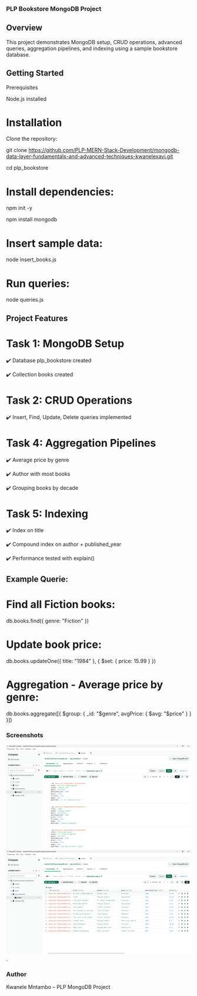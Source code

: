 ### PLP Bookstore MongoDB Project

## Overview
This project demonstrates MongoDB setup, CRUD operations, advanced queries, aggregation pipelines, and indexing using a sample bookstore database.

## Getting Started
Prerequisites

Node.js installed


# Installation
Clone the repository:

  git clone https://github.com/PLP-MERN-Stack-Development/mongodb-data-layer-fundamentals-and-advanced-techniques-kwanelexavi.git
  
  cd plp_bookstore


# Install dependencies:

  npm init -y
  
  npm install mongodb


# Insert sample data:

  node insert_books.js

# Run queries:

  node queries.js


## Project Features


# Task 1: MongoDB Setup

  ✔️ Database plp_bookstore created
  
  ✔️ Collection books created


# Task 2: CRUD Operations

  ✔️ Insert, Find, Update, Delete queries implemented


# Task 4: Aggregation Pipelines

  ✔️ Average price by genre
  
  ✔️ Author with most books
  
  ✔️ Grouping books by decade

# Task 5: Indexing

  ✔️ Index on title
  
  ✔️ Compound index on author + published_year
  
  ✔️ Performance tested with explain()

## Example Querie:
# Find all Fiction books:

  db.books.find({ genre: "Fiction" })

# Update book price:

  db.books.updateOne({ title: "1984" }, { $set: { price: 15.99 } })

# Aggregation - Average price by genre:

  db.books.aggregate([{ $group: { _id: "$genre", avgPrice: { $avg: "$price" } } }])

### Screenshots
![mangodb books](images/mangodb.png)
![Mango](./images/mangodb2.png).

### Author
Kwanele Mntambo – PLP MongoDB Project
